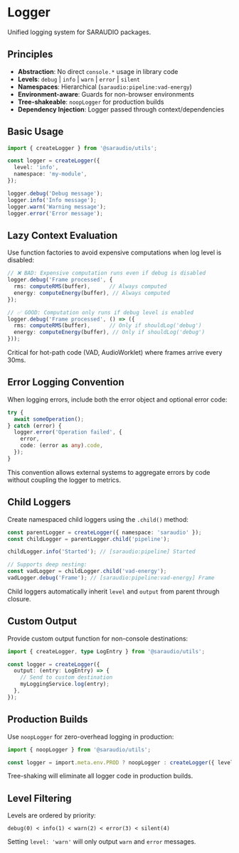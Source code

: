 # Logger

Unified logging system for SARAUDIO packages.

## Principles

- **Abstraction**: No direct `console.*` usage in library code
- **Levels**: `debug` | `info` | `warn` | `error` | `silent`
- **Namespaces**: Hierarchical (`saraudio:pipeline:vad-energy`)
- **Environment-aware**: Guards for non-browser environments
- **Tree-shakeable**: `noopLogger` for production builds
- **Dependency Injection**: Logger passed through context/dependencies

## Basic Usage

```typescript
import { createLogger } from '@saraudio/utils';

const logger = createLogger({
  level: 'info',
  namespace: 'my-module',
});

logger.debug('Debug message');
logger.info('Info message');
logger.warn('Warning message');
logger.error('Error message');
```

## Lazy Context Evaluation

Use function factories to avoid expensive computations when log level is disabled:

```typescript
// ❌ BAD: Expensive computation runs even if debug is disabled
logger.debug('Frame processed', {
  rms: computeRMS(buffer),      // Always computed
  energy: computeEnergy(buffer), // Always computed
});

// ✅ GOOD: Computation only runs if debug level is enabled
logger.debug('Frame processed', () => ({
  rms: computeRMS(buffer),      // Only if shouldLog('debug')
  energy: computeEnergy(buffer), // Only if shouldLog('debug')
}));
```

Critical for hot-path code (VAD, AudioWorklet) where frames arrive every 30ms.

## Error Logging Convention

When logging errors, include both the error object and optional error code:

```typescript
try {
  await someOperation();
} catch (error) {
  logger.error('Operation failed', {
    error,
    code: (error as any).code,
  });
}
```

This convention allows external systems to aggregate errors by code without coupling the logger to metrics.

## Child Loggers

Create namespaced child loggers using the `.child()` method:

```typescript
const parentLogger = createLogger({ namespace: 'saraudio' });
const childLogger = parentLogger.child('pipeline');

childLogger.info('Started'); // [saraudio:pipeline] Started

// Supports deep nesting:
const vadLogger = childLogger.child('vad-energy');
vadLogger.debug('Frame'); // [saraudio:pipeline:vad-energy] Frame
```

Child loggers automatically inherit `level` and `output` from parent through closure.

## Custom Output

Provide custom output function for non-console destinations:

```typescript
import { createLogger, type LogEntry } from '@saraudio/utils';

const logger = createLogger({
  output: (entry: LogEntry) => {
    // Send to custom destination
    myLoggingService.log(entry);
  },
});
```

## Production Builds

Use `noopLogger` for zero-overhead logging in production:

```typescript
import { noopLogger } from '@saraudio/utils';

const logger = import.meta.env.PROD ? noopLogger : createLogger({ level: 'debug' });
```

Tree-shaking will eliminate all logger code in production builds.

## Level Filtering

Levels are ordered by priority:

```
debug(0) < info(1) < warn(2) < error(3) < silent(4)
```

Setting `level: 'warn'` will only output `warn` and `error` messages.
